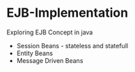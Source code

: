 # EJB-Implementation
Exploring EJB Concept in java
- Session Beans - stateless and statefull
- Entity Beans
- Message Driven Beans
